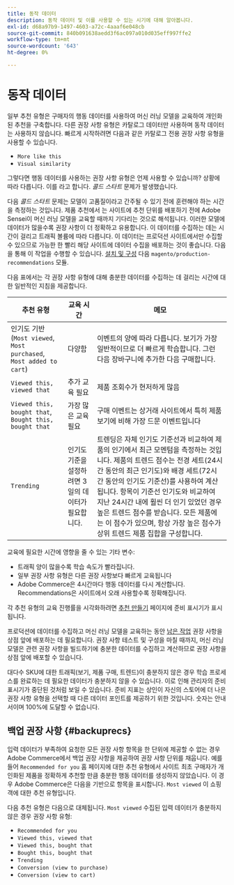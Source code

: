 ```yaml
---
title: 동작 데이터
description: 동작 데이터 및 이를 사용할 수 있는 시기에 대해 알아봅니다.
exl-id: d68a97b9-1497-4603-a72c-4aaaf6e048cb
source-git-commit: 840b091638aedd3f6ac097a010d035eff997ffe2
workflow-type: tm+mt
source-wordcount: '643'
ht-degree: 0%

---
```


# 동작 데이터

일부 추천 유형은 구매자의 행동 데이터를 사용하여 머신 러닝 모델을 교육하여 개인화된 추천을 구축합니다. 다른 권장 사항 유형은 카탈로그 데이터만 사용하며 동작 데이터는 사용하지 않습니다. 빠르게 시작하려면 다음과 같은 카탈로그 전용 권장 사항 유형을 사용할 수 있습니다.

- `More like this`
- `Visual similarity`

그렇다면 행동 데이터를 사용하는 권장 사항 유형은 언제 사용할 수 있습니까? 상황에 따라 다릅니다. 이를 라고 합니다. _콜드 스타트_ 문제가 발생했습니다.

다음 _콜드 스타트_ 문제는 모델이 고품질이라고 간주될 수 있기 전에 훈련해야 하는 시간을 측정하는 것입니다. 제품 추천에서 는 사이트에 추천 단위를 배포하기 전에 Adobe Sensei이 머신 러닝 모델을 교육할 때까지 기다리는 것으로 해석됩니다. 이러한 모델에 데이터가 많을수록 권장 사항이 더 정확하고 유용합니다. 이 데이터를 수집하는 데는 시간이 걸리고 트래픽 볼륨에 따라 다릅니다. 이 데이터는 프로덕션 사이트에서만 수집할 수 있으므로 가능한 한 빨리 해당 사이트에 데이터 수집을 배포하는 것이 좋습니다. 다음을 통해 이 작업을 수행할 수 있습니다. [설치 및 구성](install-configure.md) 다음 `magento/production-recommendations` 모듈.

다음 표에서는 각 권장 사항 유형에 대해 충분한 데이터를 수집하는 데 걸리는 시간에 대한 일반적인 지침을 제공합니다.

| 추천 유형 | 교육 시간 | 메모 |
|---|---|---|
| 인기도 기반 (`Most viewed`, `Most purchased`, `Most added to cart`) | 다양함 | 이벤트의 양에 따라 다릅니다. 보기가 가장 일반적이므로 더 빠르게 학습합니다. 그런 다음 장바구니에 추가한 다음 구매합니다. |
| `Viewed this, viewed that` | 추가 교육 필요 | 제품 조회수가 현저하게 많음 |
| `Viewed this, bought that`, `Bought this, bought that` | 가장 많은 교육 필요 | 구매 이벤트는 상거래 사이트에서 특히 제품 보기에 비해 가장 드문 이벤트입니다 |
| `Trending` | 인기도 기준을 설정하려면 3일의 데이터가 필요합니다. | 트렌딩은 자체 인기도 기준선과 비교하여 제품의 인기에서 최근 모멘텀을 측정하는 것입니다. 제품의 트렌드 점수는 전경 세트(24시간 동안의 최근 인기도)와 배경 세트(72시간 동안의 인기도 기준선)를 사용하여 계산됩니다. 항목이 기준선 인기도와 비교하여 지난 24시간 내에 훨씬 더 인기 있었던 경우 높은 트렌드 점수를 받습니다. 모든 제품에는 이 점수가 있으며, 항상 가장 높은 점수가 상위 트렌드 제품 집합을 구성합니다. |

교육에 필요한 시간에 영향을 줄 수 있는 기타 변수:

- 트래픽 양이 많을수록 학습 속도가 빨라집니다.
- 일부 권장 사항 유형은 다른 권장 사항보다 빠르게 교육됩니다
- Adobe Commerce은 4시간마다 행동 데이터를 다시 계산합니다. Recommendations은 사이트에서 오래 사용할수록 정확해집니다.

각 추천 유형의 교육 진행률을 시각화하려면 [추천 만들기](create.md) 페이지에 준비 표시기가 표시됩니다.

프로덕션에 데이터를 수집하고 머신 러닝 모델을 교육하는 동안 [남은 작업](implementation-workflow.md) 권장 사항을 상점 앞에 배포하는 데 필요합니다. 권장 사항 테스트 및 구성을 마칠 때까지, 머신 러닝 모델은 관련 권장 사항을 빌드하기에 충분한 데이터를 수집하고 계산하므로 권장 사항을 상점 앞에 배포할 수 있습니다.

대다수 SKU에 대한 트래픽(보기, 제품 구매, 트렌드)이 충분하지 않은 경우 학습 프로세스를 완료하는 데 필요한 데이터가 충분하지 않을 수 있습니다. 이로 인해 관리자의 준비 표시기가 중단된 것처럼 보일 수 있습니다.
준비 지표는 상인이 자신의 스토어에 더 나은 권장 사항 유형을 선택할 때 다른 데이터 포인트를 제공하기 위한 것입니다. 숫자는 안내서이며 100%에 도달할 수 없습니다.

## 백업 권장 사항 {#backuprecs}

입력 데이터가 부족하여 요청한 모든 권장 사항 항목을 한 단위에 제공할 수 없는 경우 Adobe Commerce에서 백업 권장 사항을 제공하여 권장 사항 단위를 채웁니다. 예를 들어 `Recommended for you` 홈 페이지에 대한 추천 유형에서 사이트 최초 구매자가 개인화된 제품을 정확하게 추천할 만큼 충분한 행동 데이터를 생성하지 않았습니다. 이 경우 Adobe Commerce은 다음을 기반으로 항목을 표시합니다. `Most viewed` 이 쇼핑객에 대한 추천 유형입니다.

다음 추천 유형은 다음으로 대체됩니다. `Most viewed` 수집된 입력 데이터가 충분하지 않은 경우 권장 사항 유형:

- `Recommended for you`
- `Viewed this, viewed that`
- `Viewed this, bought that`
- `Bought this, bought that`
- `Trending`
- `Conversion (view to purchase)`
- `Conversion (view to cart)`
